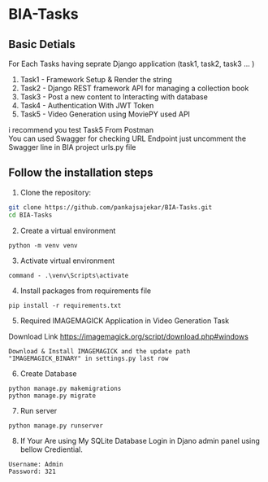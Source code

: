 # BIA-Tasks

## Basic Detials
For Each Tasks having seprate Django application (task1, task2, task3 ... ) 
1. Task1 - Framework Setup & Render the string
2. Task2 - Django REST framework API for managing a collection book
3. Task3 - Post a new content to Interacting with database
4. Task4 - Authentication With JWT Token
5. Task5 - Video Generation using MoviePY used API

i recommend you test Task5 From Postman 
<br>You can used Swagger for checking URL Endpoint just uncomment the Swagger line in BIA project urls.py file

## Follow the installation steps

1. Clone the repository:

```bash
git clone https://github.com/pankajsajekar/BIA-Tasks.git
cd BIA-Tasks
```
2. Create a virtual environment
```
python -m venv venv

```
3. Activate virtual environment
```
command - .\venv\Scripts\activate
```
4. Install packages from requirements file
```
pip install -r requirements.txt
```
5. Required IMAGEMAGICK Application in Video Generation Task

Download Link https://imagemagick.org/script/download.php#windows
```
Download & Install IMAGEMAGICK and the update path "IMAGEMAGICK_BINARY" in settings.py last row
```

6. Create Database
```
python manage.py makemigrations
python manage.py migrate
```
7. Run server
```
python manage.py runserver
```
8. If Your Are using My SQLite Database
Login in Djano admin panel using bellow Crediential.
```
Username: Admin
Password: 321
```
